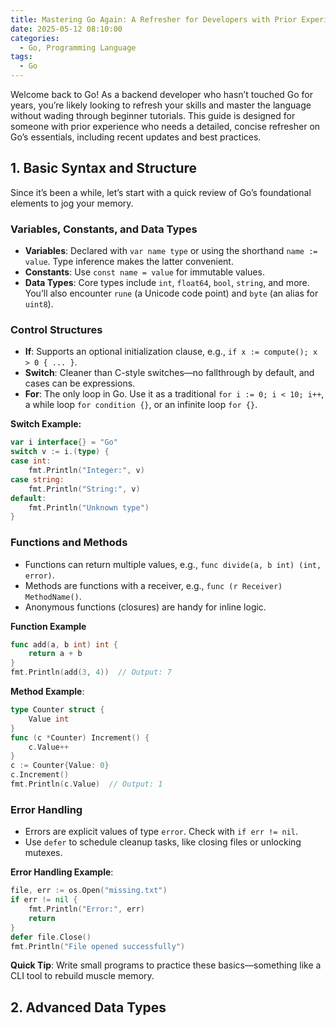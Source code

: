 ```yaml
---
title: Mastering Go Again: A Refresher for Developers with Prior Experience
date: 2025-05-12 08:10:00
categories:
  - Go, Programming Language
tags:
  - Go
---
```


Welcome back to Go! As a backend developer who hasn’t touched Go for years, you’re likely looking to refresh your skills and master the language without wading through beginner tutorials. This guide is designed for someone with prior experience who needs a detailed, concise refresher on Go’s essentials, including recent updates and best practices.

<!--more-->

## 1. Basic Syntax and Structure
Since it’s been a while, let’s start with a quick review of Go’s foundational elements to jog your memory.

### Variables, Constants, and Data Types

- **Variables**: Declared with `var name type` or using the shorthand `name := value`. Type inference makes the latter convenient.
- **Constants**: Use `const name = value` for immutable values.
- **Data Types**: Core types include `int`, `float64`, `bool`, `string`, and more. You’ll also encounter `rune` (a Unicode code point) and `byte` (an alias for `uint8`).

### Control Structures

- **If**: Supports an optional initialization clause, e.g., `if x := compute(); x > 0 { ... }`.
- **Switch**: Cleaner than C-style switches—no fallthrough by default, and cases can be expressions.
- **For**: The only loop in Go. Use it as a traditional `for i := 0; i < 10; i++`, a while loop `for condition {}`, or an infinite loop `for {}`.

**Switch Example:**
```go
var i interface{} = "Go"
switch v := i.(type) {
case int:
    fmt.Println("Integer:", v)
case string:
    fmt.Println("String:", v)
default:
    fmt.Println("Unknown type")
}
```

### Functions and Methods

- Functions can return multiple values, e.g., `func divide(a, b int) (int, error)`.
- Methods are functions with a receiver, e.g., `func (r Receiver) MethodName()`.
- Anonymous functions (closures) are handy for inline logic.

**Function Example**
```go
func add(a, b int) int {
    return a + b
}
fmt.Println(add(3, 4))  // Output: 7
```

**Method Example**:
```go
type Counter struct {
    Value int
}
func (c *Counter) Increment() {
    c.Value++
}
c := Counter{Value: 0}
c.Increment()
fmt.Println(c.Value)  // Output: 1
```

### Error Handling

- Errors are explicit values of type `error`. Check with `if err != nil`.
- Use `defer` to schedule cleanup tasks, like closing files or unlocking mutexes.

**Error Handling Example**:
```go
file, err := os.Open("missing.txt")
if err != nil {
    fmt.Println("Error:", err)
    return
}
defer file.Close()
fmt.Println("File opened successfully")
```

**Quick Tip**: Write small programs to practice these basics—something like a CLI tool to rebuild muscle memory.

## 2. Advanced Data Types
